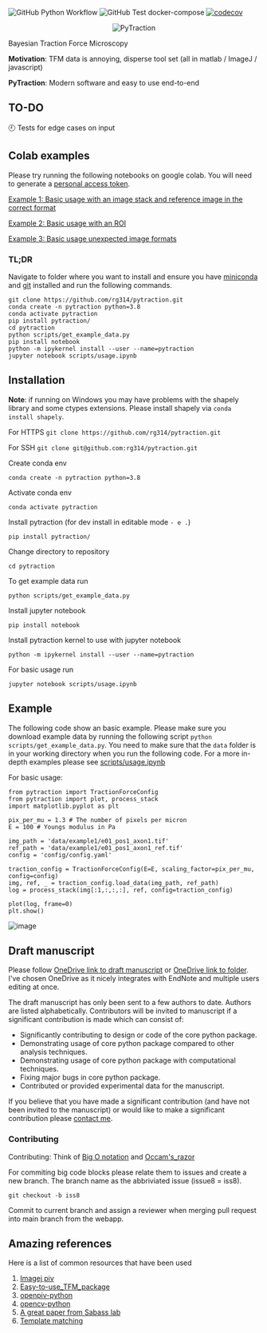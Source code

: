![GitHub Python Workflow](https://github.com/rg314/pytraction/actions/workflows/python-package.yml/badge.svg)
![GitHub Test docker-compose](https://github.com/rg314/pytraction/actions/workflows/test-docker-compose.yml/badge.svg)
[![codecov](https://codecov.io/gh/rg314/pytraction/branch/main/graph/badge.svg?token=5HLPLUWIXN)](https://codecov.io/gh/rg314/pytraction)

<p align="center">
<img src="https://user-images.githubusercontent.com/35999546/112598957-2fa21a00-8e07-11eb-847c-37f311e4c919.png" alt="PyTraction">
</p>


Bayesian Traction Force Microscopy

**Motivation**: TFM data is annoying, disperse tool set (all in matlab / ImageJ / javascript)

**PyTraction**: Modern software and easy to use end-to-end


## TO-DO

:clock9: Tests for edge cases on input


## Colab examples
Please try running the following notebooks on google colab. You will need to generate a [personal access token](https://docs.github.com/en/github/authenticating-to-github/creating-a-personal-access-token).

[Example 1: Basic usage with an image stack and reference image in the correct format](https://colab.research.google.com/github/rg314/pytraction/blob/main/examples/example1.ipynb)

[Example 2: Basic usage with an ROI](https://colab.research.google.com/github/rg314/pytraction/blob/main/examples/example2.ipynb)

[Example 3: Basic usage unexpected image formats](https://colab.research.google.com/github/rg314/pytraction/blob/main/examples/example3.ipynb)


### TL;DR
Navigate to folder where you want to install and ensure you have [miniconda](https://docs.conda.io/en/latest/miniconda.html) and [git]( https://git-scm.com/book/en/v2/Getting-Started-Installing-Git) installed and run the following commands.

```
git clone https://github.com/rg314/pytraction.git
conda create -n pytraction python=3.8
conda activate pytraction
pip install pytraction/
cd pytraction
python scripts/get_example_data.py
pip install notebook
python -m ipykernel install --user --name=pytraction
jupyter notebook scripts/usage.ipynb
```

## Installation

**Note**: if running on Windows you may have problems with the shapely library and some ctypes extensions. Please install shapely via `conda install shapely`. 

For HTTPS
```git clone https://github.com/rg314/pytraction.git```

For SSH
```git clone git@github.com:rg314/pytraction.git```


Create conda env

```
conda create -n pytraction python=3.8
```

Activate conda env

```
conda activate pytraction
```

Install pytraction (for dev install in editable mode `- e .`)

```
pip install pytraction/
```

Change directory to repository

```
cd pytraction
```

To get example data run

```
python scripts/get_example_data.py
```

Install jupyter notebook

```
pip install notebook
```

Install pytraction kernel to use with jupyter notebook

```
python -m ipykernel install --user --name=pytraction
```

For basic usage run

```
jupyter notebook scripts/usage.ipynb
```


## Example

The following code show an basic example. Please make sure you download example data by running the following script `python scripts/get_example_data.py`. You need to make sure that the `data` folder is in your working directory when you run the following code. For a more in-depth examples please see [scripts/usage.ipynb](https://github.com/rg314/pytraction/blob/main/scripts/usage.ipynb)


For basic usage:

```
from pytraction import TractionForceConfig
from pytraction import plot, process_stack
import matplotlib.pyplot as plt

pix_per_mu = 1.3 # The number of pixels per micron 
E = 100 # Youngs modulus in Pa

img_path = 'data/example1/e01_pos1_axon1.tif'
ref_path = 'data/example1/e01_pos1_axon1_ref.tif'
config = 'config/config.yaml'

traction_config = TractionForceConfig(E=E, scaling_factor=pix_per_mu, config=config)
img, ref, _ = traction_config.load_data(img_path, ref_path)
log = process_stack(img[:1,:,:,:], ref, config=traction_config)

plot(log, frame=0)
plt.show()
```

![image](https://user-images.githubusercontent.com/35999546/111919773-962fdc80-8a83-11eb-9230-ec9e588a9b77.png)

## Draft manuscript

Please follow [OneDrive link to draft manuscript](https://universityofcambridgecloud-my.sharepoint.com/:w:/g/personal/rdg31_cam_ac_uk/Ed0Z-nD1hrhMuCujn5yhrdoBu4-VcEIdpUdaSLyZo4KLTA?e=IYqPJC) or [OneDrive link to folder](https://universityofcambridgecloud-my.sharepoint.com/:f:/g/personal/rdg31_cam_ac_uk/EldvnfWg5k1NsGt5L7bthSYBFdrhbKrX1aaTAoxSKeag9g). I've chosen OneDrive as it nicely integrates with EndNote and multiple users editing at once.

The draft manuscript has only been sent to a few authors to date. Authors are listed alphabetically. Contributors will be invited to manuscript if a significant contribution is made which can consist of:
-	Significantly contributing to design or code of the core python package.
-	Demonstrating usage of core python package compared to other analysis techniques.
-	Demonstrating usage of core python package with computational techniques.
-	Fixing major bugs in core python package.
-	Contributed or provided experimental data for the manuscript.

If you believe that you have made a significant contribution (and have not been invited to the manuscript) or would like to make a significant contribution please [contact me](https://github.com/rg314).


### Contributing
Contributing: Think of [Big O notation](https://en.wikipedia.org/wiki/Big_O_notation#:~:text=Big%20O%20notation%20is%20a,a%20particular%20value%20or%20infinity.) and [Occam's_razor](https://en.wikipedia.org/wiki/Occam%27s_razor)

For commiting big code blocks please relate them to issues and create a new branch. The branch name as the abbriviated issue (issue8 = iss8). 

```git checkout -b iss8```

Commit to current branch and assign a reviewer when merging pull request into main branch from the webapp.


## Amazing references
Here is a list of common resources that have been used

1. [Imagej piv](https://sites.google.com/site/qingzongtseng/piv)
2. [Easy-to-use_TFM_package](https://github.com/CellMicroMechanics/Easy-to-use_TFM_package)
3. [openpiv-python](http://www.openpiv.net/openpiv-python/)
4. [opencv-python](https://opencv-python-tutroals.readthedocs.io/en/latest/index.html)
5. [A great paper from Sabass lab](https://www.nature.com/articles/s41598-018-36896-x)
6. [Template matching](https://sites.google.com/site/qingzongtseng/template-matching-ij-plugin/tuto2)

